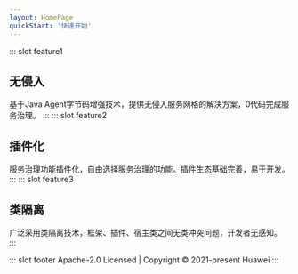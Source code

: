 ```yaml
---
layout: HomePage
quickStart: '快速开始'
---
```

::: slot feature1
## 无侵入
基于Java Agent字节码增强技术，提供无侵入服务网格的解决方案，0代码完成服务治理。
:::
::: slot feature2
## 插件化
服务治理功能插件化，自由选择服务治理的功能。插件生态基础完善，易于开发。
::: 
::: slot feature3
## 类隔离
广泛采用类隔离技术，框架、插件、宿主类之间无类冲突问题，开发者无感知。
:::

::: slot footer
Apache-2.0 Licensed | Copyright © 2021-present Huawei
:::